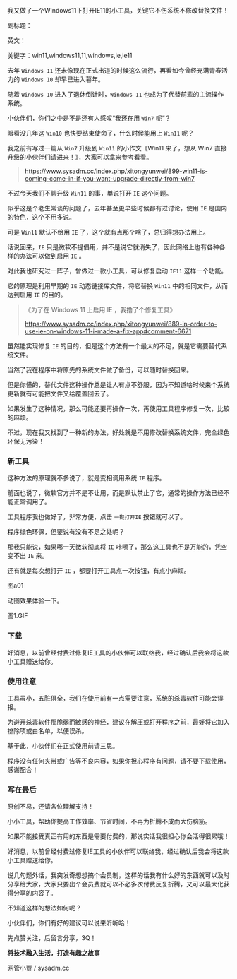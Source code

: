 我又做了一个Windows11下打开IE11的小工具，关键它不伤系统不修改替换文件！

副标题：

英文：

关键字：win11,windows11,11,windows,ie,ie11





去年 `Windows 11` 还未像现在正式出道的时候这么流行，再看如今曾经充满青春活力的 `Windows 10` 却早已进入暮年。

随着 `Windows 10` 进入了退休倒计时，`Windows 11` 也成为了代替前辈的主流操作系统。



小伙伴们，你们之中是不是还有人感叹“我还在用 `Win7` 呢”？

眼看没几年这 `Win10` 也快要结束使命了，什么时候能用上 `Win11` 呢？

我之前有写过一篇从 `Win7` 升级到 `Win11` 的小作文《Win11 来了，想从 Win7 直接升级的小伙伴们请进来！》，大家可以拿来参考看看。

>  https://www.sysadm.cc/index.php/xitongyunwei/899-win11-is-coming-come-in-if-you-want-upgrade-directly-from-win7



不过今天我们不聊升级 `Win11` 的事，单说打开 `IE` 这个问题。

似乎这是个老生常谈的问题了，去年甚至更早些时候都有过讨论，使用 `IE` 是国内的特色，这个不用多说。

可是 `Win11` 默认不给用 `IE` 了，这个就有点那个啥了，总归得想办法用上。

话说回来，`IE` 只是微软不提倡用，并不是说它就消失了，因此网络上也有各种各样的办法可以做到启用 `IE` 。



对此我也研究过一阵子，曾做过一款小工具，可以修复启动 `IE11` 这样一个功能。

它的原理是利用早期的 `IE` 动态链接库文件，将它替换 `Win11` 中的相同文件，从而达到启用 `IE` 的目的。

> 《为了在 Windows 11 上启用 IE ，我撸了个修复工具》
>
> https://www.sysadm.cc/index.php/xitongyunwei/889-in-order-to-use-ie-on-windows-11-i-made-a-fix-app#comment-6671



虽然能实现修复 `IE` 的目的，但是这个方法有一个最大的不足，就是它需要替代系统文件。

当然了我在程序中将原先的系统文件做了备份，可以随时替换回来。

但是你懂的，替代文件这种操作总是让人有点不舒服，因为不知道啥时候来个系统更新就有可能把文件又给覆盖回去了。

如果发生了这种情况，那么可能还要再操作一次，再使用工具程序修复一次，比较的麻烦。

不过，现在我又找到了一种新的办法，好处就是不用修改替换系统文件，完全绿色环保无污染！



### 新工具

这种方法的原理就不多说了，就是变相调用系统 `IE` 程序。

前面也说了，微软官方并不是不让用，而是默认禁止了它，通常的操作方法已经不能正常调用了。

工具程序我也做好了，非常方便，点击 `一键打开IE` 按钮就可以了。

程序绿色环保，但要说有没有不足之处呢？

那我只能说，如果哪一天微软彻底将 `IE` 咔嚓了，那么这工具也不是万能的，凭空变不出 `IE` 来。

还有就是每次想打开 `IE` ，都要打开工具点一次按钮，有点小麻烦。

图a01



动图效果体验一下。

图1.GIF



### 下载

好消息，以前曾经付费过修复IE工具的小伙伴可以联络我，经过确认后我会将这款小工具赠送给你。







### 使用注意

工具虽小，五脏俱全，我们在使用前有一点需要注意，系统的杀毒软件可能会误报。

为避开杀毒软件那脆弱而敏感的神经，建议在解压或打开程序之前，最好将它加入排除项或白名单，以便误杀。

基于此，小伙伴们在正式使用前请三思。

程序没有任何夹带或广告等不良内容，如果你担心程序有问题，请不要下载使用，感谢配合！



### 写在最后

原创不易，还请各位理解支持！

小小工具，帮助你提高工作效率、节省时间，不再为折腾不成而大伤脑筋。

如果不能接受真正有用的东西是需要付费的，那说实话我很担心你会活得很累哦！



好消息，以前曾经付费过修复IE工具的小伙伴可以联络我，经过确认后我会将这款小工具赠送给你。

说几句题外话，我突发奇想想搞个会员制，这样的话我有什么好的东西就可以及时分享给大家，大家只要出个会员费就可以不必多次付费反复折腾，又可以最大化获得分享的内容了。

不知道这样的想法如何呢？

小伙伴们，你们有好的建议可以说来听听哈！

先点赞关注，后留言分享，3Q！



**将技术融入生活，打造有趣之故事**

网管小贾 / sysadm.cc

